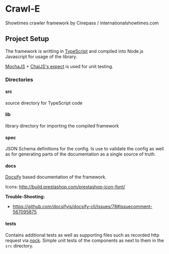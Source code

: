 # Crawl-E 

Showtimes crawler framework by Cinepass / internationalshowtimes.com

## Project Setup 

The framework is writting in [TypeScript](typescriptlang.org) and compiled into Node.js Javascript for usage of the library. 

[MochaJS](mochajs.org) + [ChaiJS's expect](http://chaijs.com/guide/styles/#expect) is used for unit testing. 

### Directories 

#### src 
source directory for TypeScript code

#### lib
library directory for importing the compiled framework

#### spec
JSON Schema definitions for the config. Is use to validate the config as well as for generating parts of the documentation as a single source of truth. 

#### docs 
[Docsify](https://docsify.js.org/) based documentation of the framework. 

Icons: http://build.prestashop.com/prestashop-icon-font/

**Trouble-Shooting:**

- https://github.com/docsifyjs/docsify-cli/issues/78#issuecomment-567095875

#### tests 
Contains additional tests as well as supporting files such as recorded http request via [nock](https://github.com/node-nock/nock#recording). 
Simple unit tests of the components as next to them in the `src` directory. 
